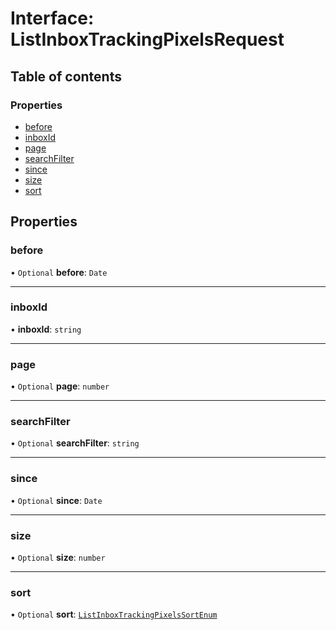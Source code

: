 # Interface: ListInboxTrackingPixelsRequest

## Table of contents

### Properties

- [before](ListInboxTrackingPixelsRequest.md#before)
- [inboxId](ListInboxTrackingPixelsRequest.md#inboxid)
- [page](ListInboxTrackingPixelsRequest.md#page)
- [searchFilter](ListInboxTrackingPixelsRequest.md#searchfilter)
- [since](ListInboxTrackingPixelsRequest.md#since)
- [size](ListInboxTrackingPixelsRequest.md#size)
- [sort](ListInboxTrackingPixelsRequest.md#sort)

## Properties

### before

• `Optional` **before**: `Date`

___

### inboxId

• **inboxId**: `string`

___

### page

• `Optional` **page**: `number`

___

### searchFilter

• `Optional` **searchFilter**: `string`

___

### since

• `Optional` **since**: `Date`

___

### size

• `Optional` **size**: `number`

___

### sort

• `Optional` **sort**: [`ListInboxTrackingPixelsSortEnum`](../enums/ListInboxTrackingPixelsSortEnum.md)
